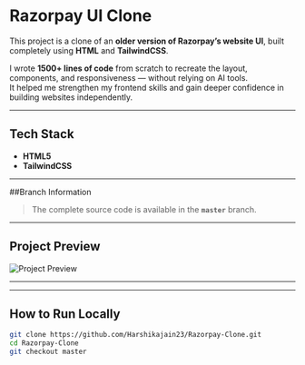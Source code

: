 # Razorpay UI Clone

This project is a clone of an **older version of Razorpay’s website UI**, built completely using **HTML** and **TailwindCSS**.

I wrote **1500+ lines of code** from scratch to recreate the layout, components, and responsiveness — without relying on AI tools.  
It helped me strengthen my frontend skills and gain deeper confidence in building websites independently.

---

## Tech Stack
- **HTML5**
- **TailwindCSS**


---

##Branch Information
> The complete source code is available in the **`master`** branch.

---

## Project Preview
![Project Preview](Assets/thumbnail.JPG)

---


---

## How to Run Locally
```bash
git clone https://github.com/Harshikajain23/Razorpay-Clone.git
cd Razorpay-Clone
git checkout master
